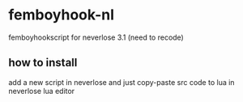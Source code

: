 # femboyhook-nl
femboyhookscript for neverlose 3.1 (need to recode)

## how to install
add a new script in neverlose and just copy-paste src code to lua in neverlose lua editor
